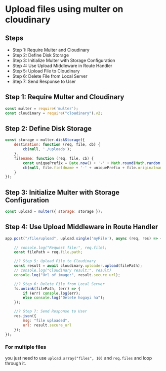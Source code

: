# Upload files using multer on cloudinary

## Steps
- Step 1: Require Multer and Cloudinary
- Step 2: Define Disk Storage
- Step 3: Initialize Multer with Storage Configuration
- Step 4: Use Upload Middleware in Route Handler
- Step 5: Upload File to Cloudinary
- Step 6: Delete File from Local Server
- Step 7: Send Response to User



## Step 1: Require Multer and Cloudinary
``` javascript
const multer = require('multer');
const cloudinary = require("cloudinary").v2;
```

## Step 2: Define Disk Storage
``` javascript
const storage = multer.diskStorage({
    destination: function (req, file, cb) {
        cb(null, './uploads');
    },
    filename: function (req, file, cb) {
        const uniquePrefix = Date.now() + '-' + Math.round(Math.random() * 1E9);
        cb(null, file.fieldname + '-' + uniquePrefix + file.originalname);
    }
});
```

## Step 3: Initialize Multer with Storage Configuration
``` javascript
const upload = multer({ storage: storage });
```

## Step 4: Use Upload Middleware in Route Handler
``` javascript
app.post("/file/upload", upload.single('myFile'), async (req, res) => {
    
    // console.log("Request file:", req.file);
    const filePath = req.file.path;

    //? Step 5: Upload File to Cloudinary
    const result = await cloudinary.uploader.upload(filePath);
    // console.log("Cloudinary result:", result)
    console.log("Url of image:", result.secure_url);

    //? Step 6: Delete File from Local Server
    fs.unlink(filePath, (err) => {
        if (err) console.log(err);
        else console.log("Delete hogayi ha");
    });

    //? Step 7: Send Response to User
    res.json({
        msg: "file uploaded",
        url: result.secure_url
    });
});
```

### For multiple files 
you just need to use ```upload.array("files", 10)``` and ```req.files``` and loop through it. 
